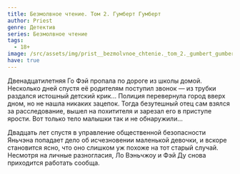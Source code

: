 ```yaml
---
title: Безмолвное чтение. Том 2. Гумберт Гумберт
author: Priest
genre: Детектив
series: Безмолвное чтение
tags:
  - 18+
image: /src/assets/img/prist__bezmolvnoe_chtenie._tom_2._gumbert_gumbert.jpeg
have: true
---
```

Двенадцатилетняя Го Фэй пропала по дороге из школы домой. Несколько дней спустя её родителям поступил звонок — из трубки раздался истошный детский крик... Полиция перевернула город вверх дном, но не нашла никаких зацепок. Тогда безутешный отец сам взялся за расследование, вышел на похитителя и зарезал его в приступе ярости. Вот только тело малышки так и не обнаружили...

Двадцать лет спустя в управление общественной безопасности Яньчэна попадает дело об исчезновении маленькой девочки, и вскоре становится ясно, что оно слишком уж похоже на тот старый случай. Несмотря на личные разногласия, Ло Вэньчжоу и Фэй Ду снова приходится работать сообща.
